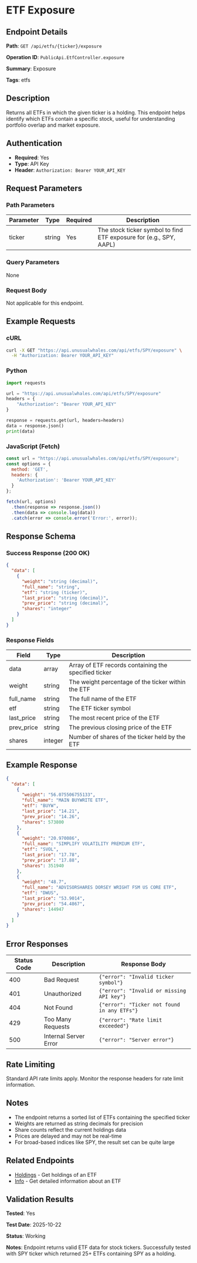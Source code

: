 # ETF Exposure

## Endpoint Details

**Path**: `GET /api/etfs/{ticker}/exposure`

**Operation ID**: `PublicApi.EtfController.exposure`

**Summary**: Exposure

**Tags**: etfs

## Description

Returns all ETFs in which the given ticker is a holding. This endpoint helps identify which ETFs contain a specific stock, useful for understanding portfolio overlap and market exposure.

## Authentication

- **Required**: Yes
- **Type**: API Key
- **Header**: `Authorization: Bearer YOUR_API_KEY`

## Request Parameters

### Path Parameters

| Parameter | Type | Required | Description |
|-----------|------|----------|-------------|
| ticker | string | Yes | The stock ticker symbol to find ETF exposure for (e.g., SPY, AAPL) |

### Query Parameters

None

### Request Body

Not applicable for this endpoint.

## Example Requests

### cURL

```bash
curl -X GET "https://api.unusualwhales.com/api/etfs/SPY/exposure" \
  -H "Authorization: Bearer YOUR_API_KEY"
```

### Python

```python
import requests

url = "https://api.unusualwhales.com/api/etfs/SPY/exposure"
headers = {
    "Authorization": "Bearer YOUR_API_KEY"
}

response = requests.get(url, headers=headers)
data = response.json()
print(data)
```

### JavaScript (Fetch)

```javascript
const url = "https://api.unusualwhales.com/api/etfs/SPY/exposure";
const options = {
  method: 'GET',
  headers: {
    'Authorization': 'Bearer YOUR_API_KEY'
  }
};

fetch(url, options)
  .then(response => response.json())
  .then(data => console.log(data))
  .catch(error => console.error('Error:', error));
```

## Response Schema

### Success Response (200 OK)

```json
{
  "data": [
    {
      "weight": "string (decimal)",
      "full_name": "string",
      "etf": "string (ticker)",
      "last_price": "string (decimal)",
      "prev_price": "string (decimal)",
      "shares": "integer"
    }
  ]
}
```

### Response Fields

| Field | Type | Description |
|-------|------|-------------|
| data | array | Array of ETF records containing the specified ticker |
| weight | string | The weight percentage of the ticker within the ETF |
| full_name | string | The full name of the ETF |
| etf | string | The ETF ticker symbol |
| last_price | string | The most recent price of the ETF |
| prev_price | string | The previous closing price of the ETF |
| shares | integer | Number of shares of the ticker held by the ETF |

## Example Response

```json
{
  "data": [
    {
      "weight": "56.075506755133",
      "full_name": "MAIN BUYWRITE ETF",
      "etf": "BUYW",
      "last_price": "14.21",
      "prev_price": "14.26",
      "shares": 573800
    },
    {
      "weight": "20.970086",
      "full_name": "SIMPLIFY VOLATILITY PREMIUM ETF",
      "etf": "SVOL",
      "last_price": "17.78",
      "prev_price": "17.88",
      "shares": 351940
    },
    {
      "weight": "48.7",
      "full_name": "ADVISORSHARES DORSEY WRIGHT FSM US CORE ETF",
      "etf": "DWUS",
      "last_price": "53.9014",
      "prev_price": "54.4867",
      "shares": 144947
    }
  ]
}
```

## Error Responses

| Status Code | Description | Response Body |
|-------------|-------------|---------------|
| 400 | Bad Request | `{"error": "Invalid ticker symbol"}` |
| 401 | Unauthorized | `{"error": "Invalid or missing API key"}` |
| 404 | Not Found | `{"error": "Ticker not found in any ETFs"}` |
| 429 | Too Many Requests | `{"error": "Rate limit exceeded"}` |
| 500 | Internal Server Error | `{"error": "Server error"}` |

## Rate Limiting

Standard API rate limits apply. Monitor the response headers for rate limit information.

## Notes

- The endpoint returns a sorted list of ETFs containing the specified ticker
- Weights are returned as string decimals for precision
- Share counts reflect the current holdings data
- Prices are delayed and may not be real-time
- For broad-based indices like SPY, the result set can be quite large

## Related Endpoints

- [Holdings](/docs/etfs/holdings.md) - Get holdings of an ETF
- [Info](/docs/etfs/info.md) - Get detailed information about an ETF

## Validation Results

**Tested**: Yes

**Test Date**: 2025-10-22

**Status**: Working

**Notes**: Endpoint returns valid ETF data for stock tickers. Successfully tested with SPY ticker which returned 25+ ETFs containing SPY as a holding.

